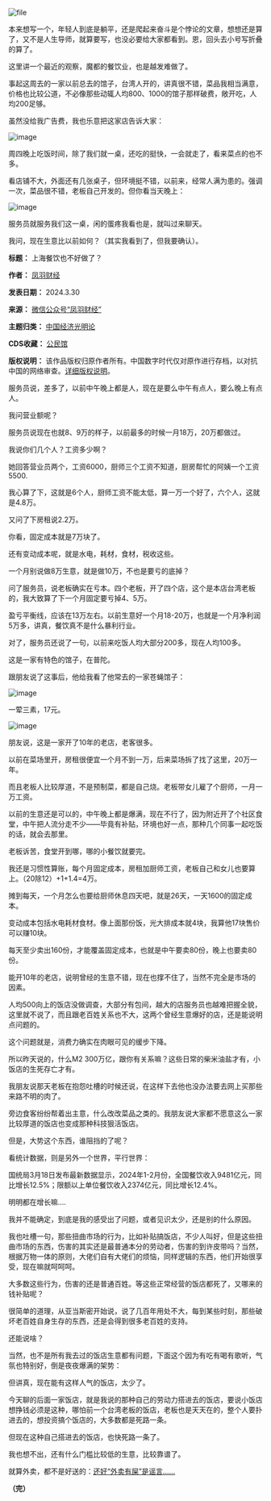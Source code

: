 ![file](https://chinadigitaltimes.net/chinese/files/2024/03/image-1711799782818.png)


本来想写一个，年轻人到底是躺平，还是爬起来奋斗是个悖论的文章，想想还是算了，又不是人生导师，就算要写，也没必要给大家都看到。恩，回头去小号写折叠的算了。


这里讲一个最近的观察，魔都的餐饮业，也是越发难做了。


事起这周去的一家以前总去的馆子，台湾人开的，讲真很不错，菜品我相当满意，价格也比较公道，不必像那些动辄人均800、1000的馆子那样破费，敞开吃，人均200足够。


虽然没给我广告费，我也乐意把这家店告诉大家：


![image](https://chinadigitaltimes.net/chinese/files/2024/03/post-706347-6607fe73f0dc2.)


周四晚上吃饭时间，除了我们就一桌，还吃的挺快，一会就走了，看来菜点的也不多。


看店铺不大，外面还有几张桌子，但环境挺不错，以前来，经常人满为患的。强调一次，菜品很不错，老板自己开发的。但你看当天晚上：


![image](https://chinadigitaltimes.net/chinese/files/2024/03/post-706347-6607fe7406ed3.)


服务员就服务我们这一桌，闲的蛋疼我看也是，就叫过来聊天。


我问，现在生意比以前如何？（其实我看到了，但我要确认）。




**标题：** 上海餐饮也不好做了？  

**作者：** [凤羽财经](https://chinadigitaltimes.net/space/凤羽财经)  

**发表日期：** 2024.3.30  

**来源：** [微信公众号“凤羽财经”](https://web.archive.org/web/https://mp.weixin.qq.com/s/gzfpp0eaTGfEvfMsNU8Rkg)  

**主题归类：** [中国经济光明论](https://chinadigitaltimes.net/space/中国经济光明论)  

**CDS收藏：** [公民馆](https://chinadigitaltimes.net/space/%E5%85%AC%E6%B0%91%E9%A6%86)  

**版权说明：** 该作品版权归原作者所有。中国数字时代仅对原作进行存档，以对抗中国的网络审查。[详细版权说明](https://chinadigitaltimes.net/chinese/copyright)。


服务员说，差多了，以前中午晚上都是人，现在是要么中午有点人，要么晚上有点人。


我问营业额呢？


服务员说现在也就8、9万的样子，以前最多的时候一月18万，20万都做过。


我说你们几个人？工资多少啊？


她回答营业员两个，工资6000，厨师三个工资不知道，厨房帮忙的阿姨一个工资5500.


我心算了下，这就是6个人，厨师工资不能太低，算一万一个好了，六个人，这就是4.8万。


又问了下房租说2.2万。


你看，固定成本就是7万块了。


还有变动成本呢，就是水电，耗材，食材，税收这些。


一个月别说做8万生意，就是做10万，不也是要亏的底掉？


问了服务员，说老板确实在亏本。四个老板，开了四个店，这个是本店台湾老板的，我大致算了下一个月固定要亏掉4、5万。


盈亏平衡线，应该在13万左右。以前生意好一个月18-20万，也就是一个月净利润5万多，讲真，餐饮真不是什么暴利行业。


对了，服务员还说了一句，以前来吃饭人均大部分200多，现在人均100多。


这是一家有特色的馆子，在普陀。


跟朋友说了这事后，他给我看了他常去的一家苍蝇馆子：


![image](https://chinadigitaltimes.net/chinese/files/2024/03/post-706347-6607fe7410a10.)


一荤三素，17元。


![image](https://chinadigitaltimes.net/chinese/files/2024/03/post-706347-6607fe741bbe9.)


朋友说，这是一家开了10年的老店，老客很多。


以前在菜场里开，房租很便宜一个月不到一万，后来菜场拆了找了这里，20万一年。


而且老板人比较厚道，不是预制菜，都是自己烧。老板带女儿雇了个厨师，一月一万工资。


以前的生意还是可以的，中午晚上都是爆满，现在不行了，因为附近开了个社区食堂，中午把人流分走不少——毕竟有补贴，环境也好一点，那种几个同事一起吃饭的话，就会去那里。


老板诉苦，食堂开到哪，哪的小餐饮就要完。


我还是习惯性算账，每个月固定成本，房租加厨师工资，老板自己和女儿也要算上。（20除12）+1+1.4=4万。


摊到每天，一个月怎么也要给厨师休息四天吧，就是26天，一天1600的固定成本。


变动成本包括水电耗材食材。像上面那份饭，光大排成本就4块，我算他17块售价可以赚10块。


每天至少卖出160份，才能覆盖固定成本，也就是中午要卖80份，晚上也要卖80份。


能开10年的老店，说明曾经的生意不错，现在也撑不住了，当然不完全是市场的因素。


人均500向上的饭店没做调查，大部分有包间，越大的店服务员也越难把握全貌，这里就不说了，而且跟老百姓关系也不大，这两个曾经生意爆好的店，还是能说明点问题的。


这个问题就是，消费力确实在肉眼可见的缓步下降。


所以昨天说的，什么M2 300万亿，跟你有关系嘛？这些日常的柴米油盐才有，小饭店的生死存亡才有。


我朋友说那天老板在抱怨吐槽的时候还说，在这样下去他也没办法要去网上买那些来路不明的肉了。


旁边食客纷纷帮着出主意，什么改改菜品之类的。我朋友说大家都不愿意这么一家比较厚道的饭店也变成那种科技狠活饭店。


但是，大势这个东西，谁阻挡的了呢？


看统计数据，则是另外一个世界，平行世界：


国统局3月18日发布最新数据显示，2024年1-2月份，全国餐饮收入9481亿元，同比增长12.5%；限额以上单位餐饮收入2374亿元，同比增长12.4%。


明明都在增长嘛….


我并不能确定，到底是我的感受出了问题，或者见识太少，还是别的什么原因。


我也吐槽一句，那些扭曲市场的行为，比如补贴搞饭店，不少人叫好，但是这些扭曲市场的东西，伤害的其实还是最普通本分的劳动者，伤害的到许皮带吗？当然，根据万物一体的原则，大佬们自有大佬们的烦恼，同样逻辑的东西，他们开始很享受，现在嘛就呵呵呵。


大多数这些行为，伤害的还是普通百姓。等这些正常经营的饭店都死了，又哪来的钱补贴呢？


很简单的道理，从亚当斯密开始说，说了几百年用处不大，每到某些时刻，那些破坏老百姓自身生存的东西，还是会得到很多老百姓的支持。


还能说啥？


当然，也不是所有我去过的饭店生意都有问题，下面这个因为有吃有喝有歌听，气氛也特别好，倒是夜夜爆满的架势：


但讲真，现在能有这样人气的饭店，太少了。


今天聊的后面一家饭店，就是我说的那种自己的劳动力搭进去的饭店，要说小饭店想挣钱必须是这种，哪怕前一个台湾老板的饭店，老板也是天天在的，整个人要扑进去的，想投资搞个饭店的，大多数都是死路一条。


但现在这种自己搭进去的饭店，也快死路一条了。


我也想不出，还有什么门槛比较低的生意，比较靠谱了。


就算外卖，都不是好送的：[还好“外卖有屎”是谣言……](http://mp.weixin.qq.com/s?__biz=MzA4NDI2MTkxMQ==&mid=2649643665&idx=1&sn=fd2ad8dc7b395f4b32b12e6fab2075aa&chksm=87f317e9b0849eff9a6bd92d3b04593cfd13ffb9f2bb513531fd7ba869cea7aca76daa60a6a2&scene=21#wechat_redirect)


**（完）** 

